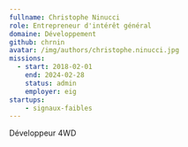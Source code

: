 ```yaml
---
fullname: Christophe Ninucci
role: Entrepreneur d'intérêt général
domaine: Développement
github: chrnin
avatar: /img/authors/christophe.ninucci.jpg
missions:
  - start: 2018-02-01
    end: 2024-02-28
    status: admin
    employer: eig
startups:
    - signaux-faibles
---
```


Développeur 4WD
